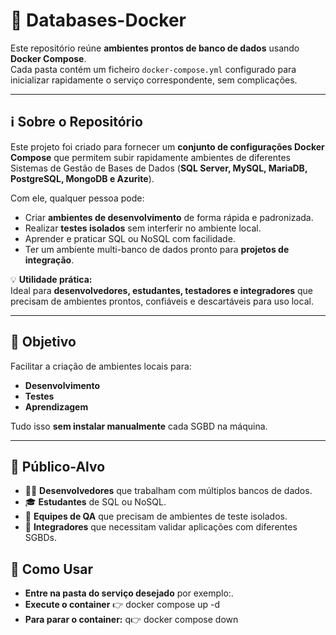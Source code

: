 # 🐳 Databases-Docker

Este repositório reúne **ambientes prontos de banco de dados** usando **Docker Compose**.  
Cada pasta contém um ficheiro `docker-compose.yml` configurado para inicializar rapidamente o serviço correspondente, sem complicações.

---

## ℹ️ Sobre o Repositório
Este projeto foi criado para fornecer um **conjunto de configurações Docker Compose** que permitem subir rapidamente ambientes de diferentes Sistemas de Gestão de Bases de Dados (**SQL Server, MySQL, MariaDB, PostgreSQL, MongoDB e Azurite**).  

Com ele, qualquer pessoa pode:
- Criar **ambientes de desenvolvimento** de forma rápida e padronizada.
- Realizar **testes isolados** sem interferir no ambiente local.
- Aprender e praticar SQL ou NoSQL com facilidade.
- Ter um ambiente multi-banco de dados pronto para **projetos de integração**.

💡 **Utilidade prática:**  
Ideal para **desenvolvedores, estudantes, testadores e integradores** que precisam de ambientes prontos, confiáveis e descartáveis para uso local.

---

## 📌 Objetivo
Facilitar a criação de ambientes locais para:
- **Desenvolvimento**
- **Testes**
- **Aprendizagem**

Tudo isso **sem instalar manualmente** cada SGBD na máquina.

---

## 👥 Público-Alvo
- 👨‍💻 **Desenvolvedores** que trabalham com múltiplos bancos de dados.
- 🎓 **Estudantes** de SQL ou NoSQL.
- 🧪 **Equipes de QA** que precisam de ambientes de teste isolados.
- 🔗 **Integradores** que necessitam validar aplicações com diferentes SGBDs.


## 🚀 Como Usar

- **Entre na pasta do serviço desejado** por exemplo:.
- **Execute o container** 👉 docker compose up -d
- **Para parar o container:** q👉 docker compose down 

